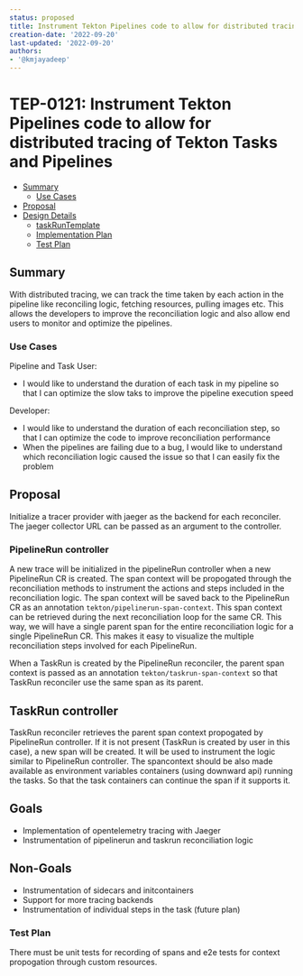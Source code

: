 ```yaml
---
status: proposed
title: Instrument Tekton Pipelines code to allow for distributed tracing of Tekton Tasks and Pipelines
creation-date: '2022-09-20'
last-updated: '2022-09-20'
authors:
- '@kmjayadeep'
---
```


# TEP-0121: Instrument Tekton Pipelines code to allow for distributed tracing of Tekton Tasks and Pipelines

<!-- toc -->
- [Summary](#summary)
  - [Use Cases](#use-cases)
- [Proposal](#proposal)
- [Design Details](#design-details)
  - [taskRunTemplate](#implement)
  - [Implementation Plan](#implementation-plan)
  - [Test Plan](#test-plan)
  

<!-- /toc -->

## Summary
With distributed tracing, we can track the time taken by each action in
the pipeline like reconciling logic, fetching resources, pulling images
etc. This allows the developers to improve the reconciliation logic and
also allow end users to monitor and optimize the pipelines.


### Use Cases
Pipeline and Task User:
* I would like to understand the duration of each task in my pipeline so that I can optimize the slow taks to improve the pipeline execution speed

Developer:
* I would like to understand the duration of each reconciliation step, so that I can optimize the code to improve reconciliation performance
* When the pipelines are failing due to a bug, I would like to understand which reconciliation logic caused the issue so that I can easily fix the problem

## Proposal
Initialize a tracer provider with jaeger as the backend for each reconciler. The jaeger collector URL can be passed as an argument to the controller.

### PipelineRun controller
A new trace will be initialized in the pipelineRun controller when a new PipelineRun CR is created. The span context will be propogated through the reconciliation methods
to instrument the actions and steps included in the reconciliation logic. The span context will be saved back to the PipelineRun CR as an annotation `tekton/pipelinerun-span-context`. This span context can
be retrieved during the next reconciliation loop for the same CR. This way, we will have a single parent span for the entire reconciliation logic for a single PipelineRun CR. This makes it easy to visualize
the multiple reconciliation steps involved for each PipelineRun.

When a TaskRun is created by the PipelineRun reconciler, the parent span context is passed as an annotation `tekton/taskrun-span-context` so that TaskRun reconciler use the same span as its parent.

## TaskRun controller
TaskRun reconciler retrieves the parent span context propogated by PipelineRun controller. If it is not present (TaskRun is created by user in this case), a new span will be created. It will be used to 
instrument the logic similar to PipelineRun controller.
The spancontext should be also made available as environment variables containers (using downward api) running the tasks. So that the task containers can continue the span if it supports it.

## Goals
* Implementation of opentelemetry tracing with Jaeger
* Instrumentation of pipelinerun and taskrun reconciliation logic

## Non-Goals
* Instrumentation of sidecars and initcontainers
* Support for more tracing backends
* Instrumentation of individual steps in the task (future plan)

### Test Plan
There must be unit tests for recording of spans and e2e tests for context propogation through custom resources. 
